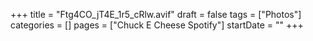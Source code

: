 +++
title = "Ftg4CO_jT4E_1r5_cRlw.avif"
draft = false
tags = ["Photos"]
categories = []
pages = ["Chuck E Cheese Spotify"]
startDate = ""
+++
